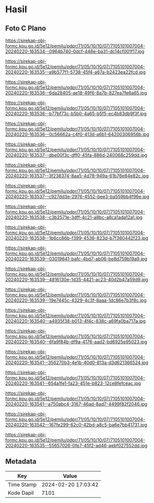 # Hasil

## Foto C Plano

https://sirekap-obj-formc.kpu.go.id/5e12/pemilu/pdpr/71/05/10/10/07/7105101007004-20240220-163534--0964b740-0dcf-448e-ba31-dc14cf001f17.jpg

https://sirekap-obj-formc.kpu.go.id/5e12/pemilu/pdpr/71/05/10/10/07/7105101007004-20240220-163535--a9b577f1-5738-45f4-a67a-b2423ea22fcd.jpg

https://sirekap-obj-formc.kpu.go.id/5e12/pemilu/pdpr/71/05/10/10/07/7105101007004-20240220-163536--6da28405-ae18-49f6-8a7b-827ea7fe6a65.jpg

https://sirekap-obj-formc.kpu.go.id/5e12/pemilu/pdpr/71/05/10/10/07/7105101007004-20240220-163536--b77bf73c-b5b0-4a65-b5f5-ec4b83db9f3f.jpg

https://sirekap-obj-formc.kpu.go.id/5e12/pemilu/pdpr/71/05/10/10/07/7105101007004-20240220-163536--0c56662a-c4f0-413d-a6b1-64200306956b.jpg

https://sirekap-obj-formc.kpu.go.id/5e12/pemilu/pdpr/71/05/10/10/07/7105101007004-20240220-163537--dbe00f3c-dff0-45fa-886d-240068c259dd.jpg

https://sirekap-obj-formc.kpu.go.id/5e12/pemilu/pdpr/71/05/10/10/07/7105101007004-20240220-163537--3f238374-8aa5-4d78-949a-61b76e84e82c.jpg

https://sirekap-obj-formc.kpu.go.id/5e12/pemilu/pdpr/71/05/10/10/07/7105101007004-20240220-163537--c927dd3e-2976-4552-bee3-ba559bb4f96e.jpg

https://sirekap-obj-formc.kpu.go.id/5e12/pemilu/pdpr/71/05/10/10/07/7105101007004-20240220-163538--c3b2571e-3dff-4c21-a8bc-a8ca1ada12a1.jpg

https://sirekap-obj-formc.kpu.go.id/5e12/pemilu/pdpr/71/05/10/10/07/7105101007004-20240220-163538--1b6cc86b-f399-4536-823d-b7f360442f23.jpg

https://sirekap-obj-formc.kpu.go.id/5e12/pemilu/pdpr/71/05/10/10/07/7105101007004-20240220-163539--03019641-bafc-4bd7-ab06-be8d759b19a9.jpg

https://sirekap-obj-formc.kpu.go.id/5e12/pemilu/pdpr/71/05/10/10/07/7105101007004-20240220-163539--4816130e-1d35-4421-ac23-40d2b47a59d9.jpg

https://sirekap-obj-formc.kpu.go.id/5e12/pemilu/pdpr/71/05/10/10/07/7105101007004-20240220-163539--19e7445c-4329-4c3f-8aaa-1dc86e7b3f8c.jpg

https://sirekap-obj-formc.kpu.go.id/5e12/pemilu/pdpr/71/05/10/10/07/7105101007004-20240220-163540--a4935f38-b013-4f4c-838c-a69fa0ba717a.jpg

https://sirekap-obj-formc.kpu.go.id/5e12/pemilu/pdpr/71/05/10/10/07/7105101007004-20240220-163540--6fa9f84b-df9a-4176-aad2-bd6925e95023.jpg

https://sirekap-obj-formc.kpu.go.id/5e12/pemilu/pdpr/71/05/10/10/07/7105101007004-20240220-163541--356270b3-4e1b-40d0-813a-d3d621366524.jpg

https://sirekap-obj-formc.kpu.go.id/5e12/pemilu/pdpr/71/05/10/10/07/7105101007004-20240220-163541--654a1fe1-fa23-451e-b823-12ce8fefceac.jpg

https://sirekap-obj-formc.kpu.go.id/5e12/pemilu/pdpr/71/05/10/10/07/7105101007004-20240220-163541--a750abc4-3167-46ad-8ad7-4499f82f2046.jpg

https://sirekap-obj-formc.kpu.go.id/5e12/pemilu/pdpr/71/05/10/10/07/7105101007004-20240220-163542--167fe299-62c0-42bd-a8c5-ba6e7bb41731.jpg

https://sirekap-obj-formc.kpu.go.id/5e12/pemilu/pdpr/71/05/10/10/07/7105101007004-20240220-163535--55657026-0fe7-45f2-ad46-aebf027552dd.jpg


## Metadata

| Key        | Value               |
| ---------- | ------------------- |
| Time Stamp | 2024-02-20 17:03:42 |
| Kode Dapil | 7101                |



